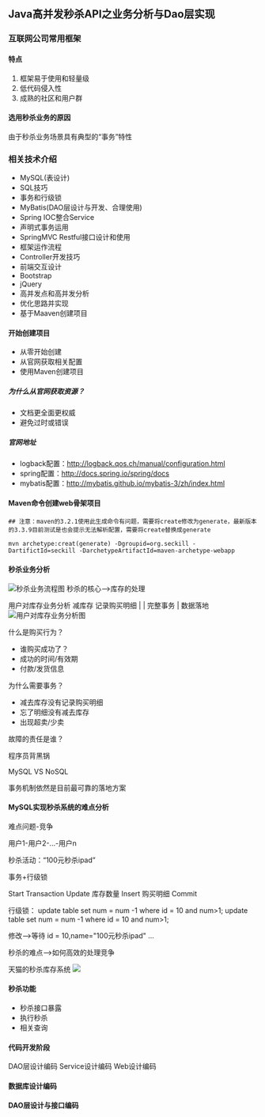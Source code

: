## Java高并发秒杀API之业务分析与Dao层实现

### 互联网公司常用框架

#### 特点
1. 框架易于使用和轻量级
2. 低代码侵入性
3. 成熟的社区和用户群

#### 选用秒杀业务的原因
由于秒杀业务场景具有典型的“事务”特性

### 相关技术介绍

* MySQL(表设计)
* SQL技巧
* 事务和行级锁
* MyBatis(DAO层设计与开发、合理使用)
* Spring IOC整合Service
* 声明式事务运用
* SpringMVC Restful接口设计和使用
* 框架运作流程
* Controller开发技巧
* 前端交互设计
* Bootstrap
* jQuery
* 高并发点和高并发分析
* 优化思路并实现
* 基于Maaven创建项目

#### 开始创建项目
* 从零开始创建
* 从官网获取相关配置
* 使用Maven创建项目

##### 为什么从官网获取资源？
* 文档更全面更权威
* 避免过时或错误

##### 官网地址
* logback配置：http://logback.qos.ch/manual/configuration.html
* spring配置：http://docs.spring.io/spring/docs
* mybatis配置：http://mybatis.github.io/mybatis-3/zh/index.html

#### Maven命令创建web骨架项目
```maven
## 注意：maven的3.2.1使用此生成命令有问题，需要将create修改为generate，最新版本的3.3.9目前测试是也会提示无法解析配置，需要将create替换成generate

mvn archetype:creat(generate) -Dgroupid=org.seckill -DartifictId=seckill -DarchetypeArtifactId=maven-archetype-webapp

```
#### 秒杀业务分析
![秒杀业务流程图](http://i1.piimg.com/519918/c0a3bc5d0b9acb94.png)
秒杀的核心-->库存的处理

用户对库存业务分析
减库存     记录购买明细
|               |
    完整事务
       |
    数据落地
![用户对库存业务分析图](http://p1.bpimg.com/519918/225cac6b0e29ac49.png)

什么是购买行为？
* 谁购买成功了？
* 成功的时间/有效期
* 付款/发货信息

为什么需要事务？

* 减去库存没有记录购买明细
* 忘了明细没有减去库存
* 出现超卖/少卖

故障的责任是谁？

程序员背黑锅

MySQL VS NoSQL

事务机制依然是目前最可靠的落地方案

#### MySQL实现秒杀系统的难点分析

难点问题-竞争

用户1-用户2-...-用户n

秒杀活动：“100元秒杀ipad”

事务+行级锁

Start Transaction
Update 库存数量
Insert 购买明细
Commit

行级锁：
update table set num = num -1 where id = 10 and num>1;
update table set num = num -1 where id = 10 and num>1;

修改-->等待
id = 10,name="100元秒杀ipad" ...

秒杀的难点-->如何高效的处理竞争

天猫的秒杀库存系统
![](http://p1.bpimg.com/519918/5c60acd0145323c7.jpg)

#### 秒杀功能

* 秒杀接口暴露
* 执行秒杀 
* 相关查询

#### 代码开发阶段
DAO层设计编码
Service设计编码
Web设计编码


#### 数据库设计编码

#### DAO层设计与接口编码





